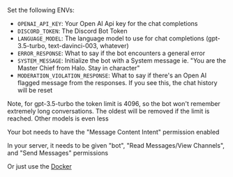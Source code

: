 Set the following ENVs:

- `OPENAI_API_KEY`: Your Open AI Api key for the chat completions
- `DISCORD_TOKEN`: The Discord Bot Token
- `LANGUAGE_MODEL`: The language model to use for chat completions (gpt-3.5-turbo, text-davinci-003, whatever)
- `ERROR_RESPONSE`: What to say if the bot encounters a general error
- `SYSTEM_MESSAGE`: Initialize the bot with a System message ie. "You are the Master Chief from Halo. Stay in character"
- `MODERATION_VIOLATION_RESPONSE`: What to say if there's an Open AI flagged message from the responses. If you see this, the chat history will be reset

Note, for gpt-3.5-turbo the token limit is 4096, so the bot won't remember extremely long conversations. The oldest will be removed if the limit is reached.  Other models is even less

Your bot needs to have the "Message Content Intent" permission enabled

In your server, it needs to be given "bot", "Read Messages/View Channels", and "Send Messages" permissions

Or just use the [Docker](https://hub.docker.com/repository/docker/mobatome/discordai/general)
